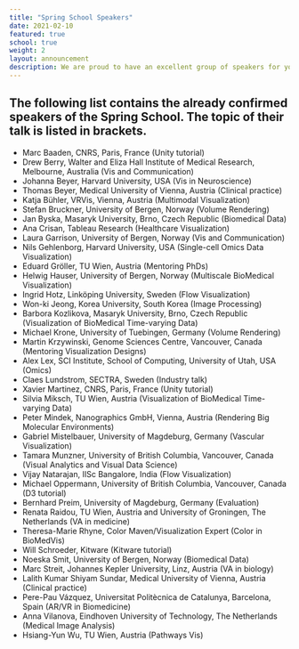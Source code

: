 ```yaml
---
title: "Spring School Speakers"
date: 2021-02-10
featured: true
school: true
weight: 2
layout: announcement
description: We are proud to have an excellent group of speakers for you.
---
```


## The following list contains the already confirmed speakers of the Spring School. The topic of their talk is listed in brackets.
* Marc Baaden, CNRS, Paris, France (Unity tutorial)
* Drew Berry, Walter and Eliza Hall Institute of Medical Research, Melbourne, Australia (Vis and Communication)
* Johanna Beyer, Harvard University, USA (Vis in Neuroscience)
* Thomas Beyer, Medical University of Vienna, Austria (Clinical practice)
* Katja Bühler, VRVis, Vienna, Austria (Multimodal Visualization)
* Stefan Bruckner, University of Bergen, Norway (Volume Rendering)
* Jan Byska, Masaryk University, Brno, Czech Republic (Biomedical Data)
* Ana Crisan, Tableau Research (Healthcare Visualization)
* Laura Garrison, University of Bergen, Norway (Vis and Communication)
* Nils Gehlenborg, Harvard University, USA (Single-cell Omics Data Visualization)
* Eduard Gröller, TU Wien, Austria (Mentoring PhDs)
* Helwig Hauser, University of Bergen, Norway (Multiscale BioMedical Visualization)
* Ingrid Hotz, Linköping University, Sweden (Flow Visualization)
* Won-ki Jeong, Korea University, South Korea (Image Processing)
* Barbora Kozlikova, Masaryk University, Brno, Czech Republic (Visualization of BioMedical Time-varying Data)
* Michael Krone, University of Tuebingen, Germany (Volume Rendering)
* Martin Krzywinski, Genome Sciences Centre, Vancouver, Canada (Mentoring Visualization Designs)
* Alex Lex, SCI Institute, School of Computing, University of Utah, USA (Omics)
* Claes Lundstrom, SECTRA, Sweden (Industry talk)
* Xavier Martinez, CNRS, Paris, France (Unity tutorial)
* Silvia Miksch, TU Wien, Austria (Visualization of BioMedical Time-varying Data)
* Peter Mindek, Nanographics GmbH, Vienna, Austria (Rendering Big Molecular Environments)
* Gabriel Mistelbauer, University of Magdeburg, Germany (Vascular Visualization)
* Tamara Munzner, University of British Columbia, Vancouver, Canada (Visual Analytics and Visual Data Science)
* Vijay Natarajan, IISc Bangalore, India (Flow Visualization)
* Michael Oppermann, University of British Columbia, Vancouver, Canada (D3 tutorial)
* Bernhard Preim, University of Magdeburg, Germany (Evaluation)
* Renata Raidou, TU Wien, Austria and University of Groningen, The Netherlands (VA in medicine)
* Theresa-Marie Rhyne, Color Maven/Visualization Expert (Color in BioMedVis)
* Will Schroeder, Kitware (Kitware tutorial)
* Noeska Smit, University of Bergen, Norway (Biomedical Data)
* Marc Streit, Johannes Kepler University, Linz, Austria (VA in biology)
* Lalith Kumar Shiyam Sundar, Medical University of Vienna, Austria (Clinical practice)
* Pere-Pau Vázquez, Universitat Politècnica de Catalunya, Barcelona, Spain (AR/VR in Biomedicine)
* Anna Vilanova, Eindhoven University of Technology, The Netherlands (Medical Image Analysis)
* Hsiang-Yun Wu, TU Wien, Austria (Pathways Vis)


